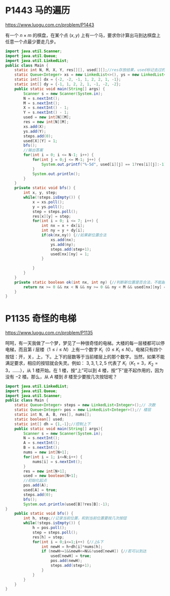 # P1443 马的遍历

https://www.luogu.com.cn/problem/P1443

有一个 $n \times m$ 的棋盘，在某个点 $(x, y)$ 上有一个马，要求你计算出马到达棋盘上任意一个点最少要走几步。

```java
import java.util.Scanner;
import java.util.Queue;
import java.util.LinkedList;
public class Main {
	static int N, M, X, Y, res[][], used[][];//res存放结果，used标记去过的地方
	static Queue<Integer> xs = new LinkedList<>(), ys = new LinkedList<>(), steps = new LinkedList<>();
	static int[] dx = {-2, -2, -1, 1, 2, 2, 1, -1};
	static int[] dy = {-1, 1, 2, 2, 1, -1, -2, -2};
	public static void main(String[] args) {
		Scanner s = new Scanner(System.in);
		N = s.nextInt();
		M = s.nextInt();
		X = s.nextInt() - 1;
		Y = s.nextInt() - 1;
		used = new int[N][M];
		res = new int[N][M];
		xs.add(X);
		ys.add(Y);
		steps.add(0);
		used[X][Y] = 1;
		bfs();
		//输出答案
		for(int i = 0; i <= N-1; i++) {
			for(int j = 0;j <= M-1; j++) {
				System.out.printf("%-5d", used[i][j] == 1?res[i][j]:-1);
			}
			System.out.println();
		}
	}
	private static void bfs() {
		int x, y, step;
		while(!steps.isEmpty()) {
			x = xs.poll();
			y = ys.poll();
			step = steps.poll();
			res[x][y] = step;	
			for(int i = 0; i <= 7; i++) {
				int nx = x + dx[i];
				int ny = y + dy[i];
				if(ok(nx,ny)) {//如果新位置合法
					xs.add(nx);
					ys.add(ny);
					steps.add(step+1);
					used[nx][ny] = 1;
				}
				
			}
		}	
	}
	private static boolean ok(int nx, int ny) {//判断新位置是否合法，不能越界，防止重复搜索
		return nx >= 0 && nx < N && ny >= 0 && ny < M && used[nx][ny] == 0;
	}
}
```

# P1135 奇怪的电梯

https://www.luogu.com.cn/problem/P1135

呵呵，有一天我做了一个梦，梦见了一种很奇怪的电梯。大楼的每一层楼都可以停电梯，而且第 $i$ 层楼（$1 \le i \le N$）上有一个数字 $K_i$（$0 \le K_i \le N$）。电梯只有四个按钮：开，关，上，下。上下的层数等于当前楼层上的那个数字。当然，如果不能满足要求，相应的按钮就会失灵。例如： $3, 3, 1, 2, 5$ 代表了 $K_i$（$K_1=3$，$K_2=3$，……），从 $1$ 楼开始。在 $1$ 楼，按“上”可以到 $4$ 楼，按“下”是不起作用的，因为没有 $-2$ 楼。那么，从 $A$ 楼到 $B$ 楼至少要按几次按钮呢？

```java
import java.util.LinkedList;
import java.util.Queue;
import java.util.Scanner;
public class Main {
	static Queue<Integer> steps = new LinkedList<Integer>();// 次数
	static Queue<Integer> pos = new LinkedList<Integer>();// 楼层
	static int N, A, B, res[], nums[];
	static boolean[] used;
	static int[] dh = {1,-1};//控制上下
	public static void main(String[] args){
		Scanner s = new Scanner(System.in);
		N = s.nextInt();
		A = s.nextInt();
		B = s.nextInt();
		nums = new int[N+1];
		for(int i = 1; i<=N;i++) {
			nums[i] = s.nextInt(); 
		}
		res = new int[N+1];
		used = new boolean[N+1];
		//初始化起点
		pos.add(A);
		used[A] = true;
		steps.add(0);
		bfs();
		System.out.println(used[B]?res[B]:-1);
}
	public static void bfs() {
		int h, step;//记录当前位置，和到当前位置要按几次按钮
		while(!steps.isEmpty()) {
			h = pos.poll();
			step = steps.poll();
			res[h] = step; 			
			for(int i = 0;i<=1;i++) {//上&下
				int newH = h+dh[i]*nums[h];
				if (newH>=1&&newH<=N&&!used[newH]) {//若可以到达
					used[newH] = true;
					pos.add(newH);
					steps.add(step+1);
				}
			}
		}
	}	
}
```

